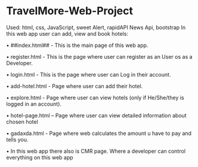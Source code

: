 # TravelMore-Web-Project

Used: html, css, JavaScript, sweet Alert, rapidAPI News Api, bootstrap
In this web app user can add, view and book hotels:

•	##index.html## - This is the main page of this web app.

 
•	register.html - This is the page where user can register as an User os as a Developer.

•	login.html - This is the page where user can Log in their account. 

•	add-hotel.html - Page where user can add their hotel. 

•	explore.html - Page where user can view hotels (only if He/She/they is logged in an account).  

•	hotel-page.html – Page where user can view detailed information about chosen hotel 

•	gadaxda.html - Page where web calculates the amount u have to pay and tells you.

•	In this web app there also is CMR page. Where a developer can control everything on this web app						



